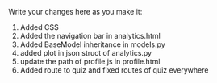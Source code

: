 Write your changes here as you make it:

1. Added CSS
2. Added the navigation bar in analytics.html
3. Added BaseModel inheritance in models.py
4. added plot in json struct of analytics.py
5. update the path of profile.js in profile.html
6. Added route to quiz and fixed routes of quiz everywhere

